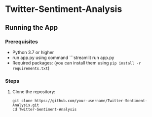 # Twitter-Sentiment-Analysis

## Running the App

### Prerequisites
- Python 3.7 or higher
- run app.py using command ```streamlit run app.py
- Required packages: (you can install them using `pip install -r requirements.txt`)

### Steps

1. Clone the repository:

   ```shell
   git clone https://github.com/your-username/Twitter-Sentiment-Analysis.git
   cd Twitter-Sentiment-Analysis
